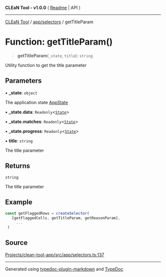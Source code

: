 **CLEaN Tool - v1.0.0** ( [Readme](../../../README.md) \| API )

***

[CLEaN Tool](../../../modules.md) / [app/selectors](../README.md) / getTitleParam

# Function: getTitleParam()

> **getTitleParam**(`_state`, `title`): `string`

Utility function to get the title parameter

## Parameters

▪ **\_state**: `object`

The application state [AppState](../../store/type-aliases/AppState.md)

▪ **\_state.data**: `Readonly`\<[`State`](../../../reducers/data/interfaces/State.md)\>

▪ **\_state.matches**: `Readonly`\<[`State`](../../../selectors/progress/progress/private/interfaces/State.md)\>

▪ **\_state.progress**: `Readonly`\<[`State`](../../../selectors/progress/progress/private/interfaces/State.md)\>

▪ **title**: `string`

The title parameter

## Returns

`string`

The title parameter

## Example

```ts
const getFlaggedRows = createSelector(
   [getFlaggedCells, getTitleParam, getReasonParam],
     ...
 )
```

## Source

[Projects/clean-tool-app/src/app/selectors.ts:137](https://github.com/yuckyh/clean-tool-app/)

***

Generated using [typedoc-plugin-markdown](https://www.npmjs.com/package/typedoc-plugin-markdown) and [TypeDoc](https://typedoc.org/)

